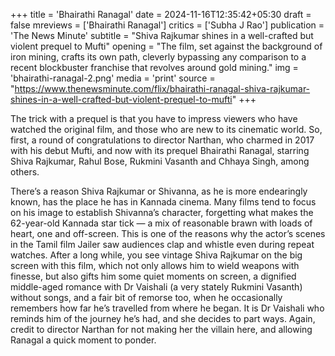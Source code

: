 +++
title = 'Bhairathi Ranagal'
date = 2024-11-16T12:35:42+05:30
draft = false
mreviews = ['Bhairathi Ranagal']
critics = ['Subha J Rao']
publication = 'The News Minute'
subtitle = "Shiva Rajkumar shines in a well-crafted but violent prequel to Mufti"
opening = "The film, set against the background of iron mining, crafts its own path, cleverly bypassing any comparison to a recent blockbuster franchise that revolves around gold mining."
img = 'bhairathi-ranagal-2.png'
media = 'print'
source = "https://www.thenewsminute.com/flix/bhairathi-ranagal-shiva-rajkumar-shines-in-a-well-crafted-but-violent-prequel-to-mufti"
+++

The trick with a prequel is that you have to impress viewers who have watched the original film, and those who are new to its cinematic world. So, first, a round of congratulations to director Narthan, who charmed in 2017 with his debut Mufti, and now with its prequel Bhairathi Ranagal, starring Shiva Rajkumar, Rahul Bose, Rukmini Vasanth and Chhaya Singh, among others.

There’s a reason Shiva Rajkumar or Shivanna, as he is more endearingly known, has the place he has in Kannada cinema. Many films tend to focus on his image to establish Shivanna’s character, forgetting what makes the 62-year-old Kannada star tick — a mix of reasonable brawn with loads of heart, one and off-screen. This is one of the reasons why the actor’s scenes in the Tamil film Jailer saw audiences clap and whistle even during repeat watches. After a long while, you see vintage Shiva Rajkumar on the big screen with this film, which not only allows him to wield weapons with finesse, but also gifts him some quiet moments on screen, a dignified middle-aged romance with Dr Vaishali (a very stately Rukmini Vasanth) without songs, and a fair bit of remorse too, when he occasionally remembers how far he’s travelled from where he began. It is Dr Vaishali who reminds him of the journey he’s had, and she decides to part ways. Again, credit to director Narthan for not making her the villain here, and allowing Ranagal a quick moment to ponder.
